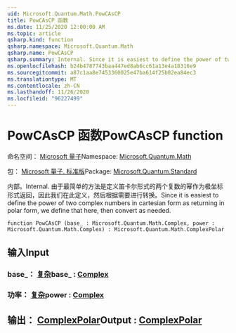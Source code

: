 ```yaml
---
uid: Microsoft.Quantum.Math.PowCAsCP
title: PowCAsCP 函数
ms.date: 11/25/2020 12:00:00 AM
ms.topic: article
qsharp.kind: function
qsharp.namespace: Microsoft.Quantum.Math
qsharp.name: PowCAsCP
qsharp.summary: Internal. Since it is easiest to define the power of two complex numbers in cartesian form as returning in polar form, we define that here, then convert as needed.
ms.openlocfilehash: b24b4787743baa447ed8ab6cc61a13e4a18316e9
ms.sourcegitcommit: a87c1aa8e7453360025e47ba614f25b02ea84ec3
ms.translationtype: MT
ms.contentlocale: zh-CN
ms.lasthandoff: 11/26/2020
ms.locfileid: "96227499"
---
```

# <a name="powcascp-function"></a><span data-ttu-id="cbf1a-102">PowCAsCP 函数</span><span class="sxs-lookup"><span data-stu-id="cbf1a-102">PowCAsCP function</span></span>

<span data-ttu-id="cbf1a-103">命名空间： [Microsoft 量子](xref:Microsoft.Quantum.Math)</span><span class="sxs-lookup"><span data-stu-id="cbf1a-103">Namespace: [Microsoft.Quantum.Math](xref:Microsoft.Quantum.Math)</span></span>

<span data-ttu-id="cbf1a-104">包： [Microsoft 量子. 标准版](https://nuget.org/packages/Microsoft.Quantum.Standard)</span><span class="sxs-lookup"><span data-stu-id="cbf1a-104">Package: [Microsoft.Quantum.Standard](https://nuget.org/packages/Microsoft.Quantum.Standard)</span></span>


<span data-ttu-id="cbf1a-105">内部。</span><span class="sxs-lookup"><span data-stu-id="cbf1a-105">Internal.</span></span> <span data-ttu-id="cbf1a-106">由于最简单的方法是定义笛卡尔形式的两个复数的幂作为极坐标形式返回，因此我们在此定义，然后根据需要进行转换。</span><span class="sxs-lookup"><span data-stu-id="cbf1a-106">Since it is easiest to define the power of two complex numbers in cartesian form as returning in polar form, we define that here, then convert as needed.</span></span>

```qsharp
function PowCAsCP (base_ : Microsoft.Quantum.Math.Complex, power : Microsoft.Quantum.Math.Complex) : Microsoft.Quantum.Math.ComplexPolar
```


## <a name="input"></a><span data-ttu-id="cbf1a-107">输入</span><span class="sxs-lookup"><span data-stu-id="cbf1a-107">Input</span></span>

### <a name="base_--complex"></a><span data-ttu-id="cbf1a-108">base_： [复杂](xref:Microsoft.Quantum.Math.Complex)</span><span class="sxs-lookup"><span data-stu-id="cbf1a-108">base_ : [Complex](xref:Microsoft.Quantum.Math.Complex)</span></span>




### <a name="power--complex"></a><span data-ttu-id="cbf1a-109">功率： [复杂](xref:Microsoft.Quantum.Math.Complex)</span><span class="sxs-lookup"><span data-stu-id="cbf1a-109">power : [Complex](xref:Microsoft.Quantum.Math.Complex)</span></span>





## <a name="output--complexpolar"></a><span data-ttu-id="cbf1a-110">输出： [ComplexPolar](xref:Microsoft.Quantum.Math.ComplexPolar)</span><span class="sxs-lookup"><span data-stu-id="cbf1a-110">Output : [ComplexPolar](xref:Microsoft.Quantum.Math.ComplexPolar)</span></span>

